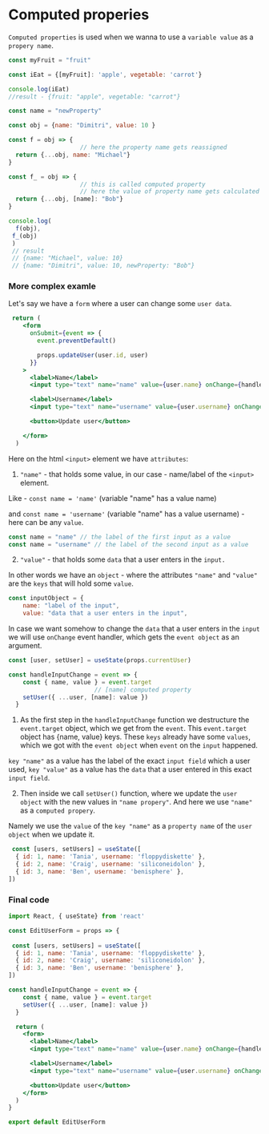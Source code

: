 # Computed properies

`Computed properties` is used when we wanna to use a `variable value` as a `propery name`.

```js
const myFruit = "fruit"

const iEat = {[myFruit]: 'apple', vegetable: 'carrot'}

console.log(iEat)
//result - {fruit: "apple", vegetable: "carrot"}
```
```js
const name = "newProperty"

const obj = {name: "Dimitri", value: 10 }

const f = obj => {
  					// here the property name gets reassigned
  return {...obj, name: "Michael"}
}

const f_ = obj => {
  					// this is called computed property
  					// here the value of property name gets calculated and reassigned
  return {...obj, [name]: "Bob"}
}

console.log(
  f(obj),
 f_(obj)
 )
 // result 
 // {name: "Michael", value: 10}
 // {name: "Dimitri", value: 10, newProperty: "Bob"}
```
### More complex examle

Let's say we have a `form` where a user can change some `user data`. 

```jsx
 return (
    <form
      onSubmit={event => {
        event.preventDefault()

        props.updateUser(user.id, user)
      }}
    >
      <label>Name</label>
      <input type="text" name="name" value={user.name} onChange={handleInputChange} />

      <label>Username</label>
      <input type="text" name="username" value={user.username} onChange={handleInputChange} />

      <button>Update user</button>

    </form>
  )
```

Here on the html `<input>` element we have `attributes`: 

1. `"name"` - that holds some value, in our case - name/label of the `<input>` element. 

Like - `const name = 'name'` (variable "name" has a value name) 

and `const name = 'username'` (variable "name" has a value username) - here can be any `value`.

```jsx
const name = "name" // the label of the first input as a value
const name = "username" // the label of the second input as a value
```
2. `"value"` - that holds some `data` that a user enters in the `input.`

In other words we have an `object` -  where the attributes `"name"` and `"value"` are the `keys` that will hold some `value`.

```jsx
const inputObject = {
    name: "label of the input", 
    value: "data that a user enters in the input",
```

In case we want somehow to change the `data` that a user enters in the `input` we will use `onChange` event handler, which gets the `event object` as an argument.

```jsx
const [user, setUser] = useState(props.currentUser)

const handleInputChange = event => {
    const { name, value } = event.target
                        // [name] computed property
    setUser({ ...user, [name]: value })
  }
```

1. As the first step in the `handleInputChange` function we destructure the `event.target` object, which we get from the `event`. This `event.target` object has {name, value} keys. These `keys` already have some `values`, which we got with the `event object` when `event` on the `input` happened. 

`key "name"` as a value has the label of the exact `input field` which a user used, `key "value"` as a value has the `data` that a user entered in this exact `input field`. 

2. Then inside we call `setUser()` function, where we update the `user object` with the new values in `"name propery"`. And here we use `"name"` as a `computed propery`. 

Namely we use the `value` of the `key "name"` as a `property name` of the `user object` when we update it. 

```jsx
 const [users, setUsers] = useState([
  { id: 1, name: 'Tania', username: 'floppydiskette' },
  { id: 2, name: 'Craig', username: 'siliconeidolon' },
  { id: 3, name: 'Ben', username: 'benisphere' },
])
```

### Final code

```jsx
import React, { useState} from 'react'

const EditUserForm = props => {
  
 const [users, setUsers] = useState([
  { id: 1, name: 'Tania', username: 'floppydiskette' },
  { id: 2, name: 'Craig', username: 'siliconeidolon' },
  { id: 3, name: 'Ben', username: 'benisphere' },
])

const handleInputChange = event => {
    const { name, value } = event.target
    setUser({ ...user, [name]: value })
  }

  return (
    <form>
      <label>Name</label>
      <input type="text" name="name" value={user.name} onChange={handleInputChange} />

      <label>Username</label>
      <input type="text" name="username" value={user.username} onChange={handleInputChange} />

      <button>Update user</button>
    </form>
  )
}

export default EditUserForm
```